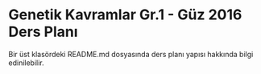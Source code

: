 # Genetik Kavramlar Gr.1 - Güz 2016 Ders Planı

Bir üst klasördeki README.md dosyasında ders planı yapısı hakkında bilgi edinilebilir.
